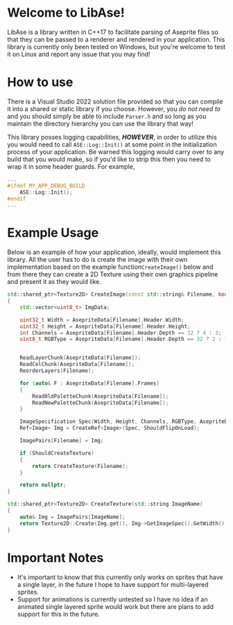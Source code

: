 # Welcome to LibAse!

LibAse is a library written in C++17 to facilitate parsing of Aseprite files so that they can be passed to a renderer and rendered in your application. This library is currently only been tested on Windows, but you're welcome to test it on Linux and report any issue that you may find!


# How to use
There is a Visual Studio 2022 solution file provided so that you can compile it into a shared or static library if you choose. However, you _do not need to_ and you should simply be able to include `Parser.h` and so long as you maintain the directory hierarchy you can use the library that way!

This library posses logging capabilities, ***HOWEVER***, in order to utilize this you would need to call `ASE::Log::Init()` at some point in the initialization process of your application. Be warned this logging would carry over to any build that you would make, so if you'd like to strip this then you need to wrap it in some header guards. For example,

```cpp
...
#ifdef MY_APP_DEBUG_BUILD
	ASE::Log::Init();
#endif
...
```
# Example Usage

Below is an example of how your application, ideally, would implement this library. All the user has to do is create the image with their own implementation based on the example function`CreateImage()`  below and from there they can create a 2D Texture using their own graphics pipeline  and present it as they would like.

```cpp
std::shared_ptr<Texture2D> CreateImage(const std::string& Filename, bool ShouldCreateTexture, bool ShouldFlipOnLoad = false)
{
	std::vector<uint8_t> ImgData;

	uint32_t Width = AsepriteData[Filename].Header.Width;
	uint32_t Height = AsepriteData[Filename].Header.Height;
	int Channels = AsepriteData[Filename].Header.Depth == 32 ? 4 : 3;
	uint8_t RGBType = AsepriteData[Filename].Header.Depth == 32 ? 2 : 1;


	ReadLayerChunk(AsepriteData[Filename]);
	ReadCelChunk(AsepriteData[Filename]);
	ReorderLayers(Filename);

	for (auto& F : AsepriteData[Filename].Frames)
	{
		ReadOldPaletteChunk(AsepriteData[Filename]);
		ReadNewPaletteChunk(AsepriteData[Filename]);
	}

	ImageSpecification Spec(Width, Height, Channels, RGBType, AsepriteData[Filename]);
	Ref<Image> Img = CreateRef<Image>(Spec, ShouldFlipOnLoad);

	ImagePairs[Filename] = Img;

	if (ShouldCreateTexture)
	{
		return CreateTexture(Filename);
	}

	return nullptr;
}
```
```cpp
std::shared_ptr<Texture2D> CreateTexture(std::string ImageName)
{
	auto& Img = ImagePairs[ImageName];
	return Texture2D::Create(Img.get(), Img->GetImageSpec().GetWidth(), Img->GetImageSpec().GetHeight(), Img->GetImageSpec().GetChannels(), Img->GetImageByteSize());
}
```

# Important Notes

- It's important to know that this currently only works on sprites that have a single layer, in the future I hope to have support for multi-layered sprites.
- Support for animations is currently untested so I have no idea if an animated single layered sprite would work but there are plans to add support for this in the future.
